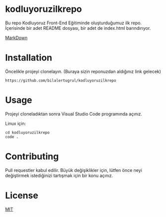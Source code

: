 # kodluyoruzilkrepo
Bu repo Kodluyoruz Front-End Eğitiminde oluşturduğumuz ilk repo. İçerisinde bir adet README dosyası, bir adet de index.html barındırıyor.

[MarkDown](https://github.com/bilalertugrul/kodluyoruzilkrepo/blob/main/markdown.JPG)

# Installation

Öncelikle projeyi clonelayın. (Buraya sizin reponuzdan aldığınız link gelecek)

```
https://github.com/bilalertugrul/kodluyoruzilkrepo
```
# Usage

Projeyi cloneladıktan sonra Visual Studio Code programında açınız.

Linux için:

```
cd kodluyoruzilkrepo
code .
```

# Contributing

Pull requestler kabul edilir. Büyük değişiklikler için, lütfen önce neyi değiştirmek istediğinizi tartışmak için bir konu açınız.

# License
[MIT](https://choosealicense.com/licenses/mit/)
